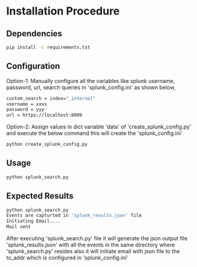 
# Installation Procedure 

## Dependencies  
```bash
pip install -r requirements.txt
```
## Configuration

Option-1:
    Manually configure all the variables like splunk username, password, url, search queries in 'splunk_config.ini' as shown below,

```bash
custom_search = index="_internal" 
username = xxxx
password = yyy
url = https://localhost:8009
```
        
Option-2:
    Assign values in dict variable 'data' of 'create_splunk_config.py' and execute the below command this will create the 'splunk_config.ini'

```bash
python create_splunk_config.py
```


## Usage
```bash
python splunk_search.py

```
## Expected Results
```bash
python splunk_search.py
Events are capturted in 'splunk_results.json' file
Initiating Email....
Mail sent
```
After executing 'splunk_search.py' file it will generate the json output file 'splunk_results.json' with all the events in the same directory where 'splunk_search.py' resides also it will initiate email with json file to the to_addr which is configured in 'splunk_config.ini'
